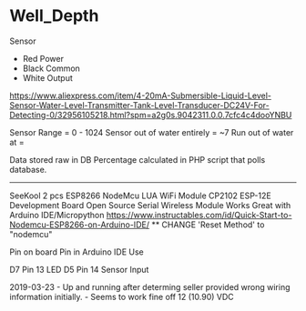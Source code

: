 # Well_Depth


Sensor			
- Red 		Power	
- Black		Common	
- White		Output	 	

https://www.aliexpress.com/item/4-20mA-Submersible-Liquid-Level-Sensor-Water-Level-Transmitter-Tank-Level-Transducer-DC24V-For-Detecting-0/32956105218.html?spm=a2g0s.9042311.0.0.7cfc4c4dooYNBU

Sensor Range		    	= 0 - 1024
Sensor out of water entirely 	= ~7
Run out of water at 	     	= 

Data stored raw in DB
Percentage calculated in PHP script that polls database. 

---------------------
SeeKool 2 pcs ESP8266 NodeMcu LUA WiFi Module CP2102 ESP-12E Development Board Open Source Serial Wireless Module Works Great with Arduino IDE/Micropython
	https://www.instructables.com/id/Quick-Start-to-Nodemcu-ESP8266-on-Arduino-IDE/
** CHANGE 'Reset Method' to "nodemcu"



Pin on board		Pin in Arduino IDE		Use

D7 			Pin 13 				LED
D5			Pin 14				Sensor Input


2019-03-23 	- Up and running after determing seller provided wrong wiring information initially. 
		- Seems to work fine off 12 (10.90) VDC